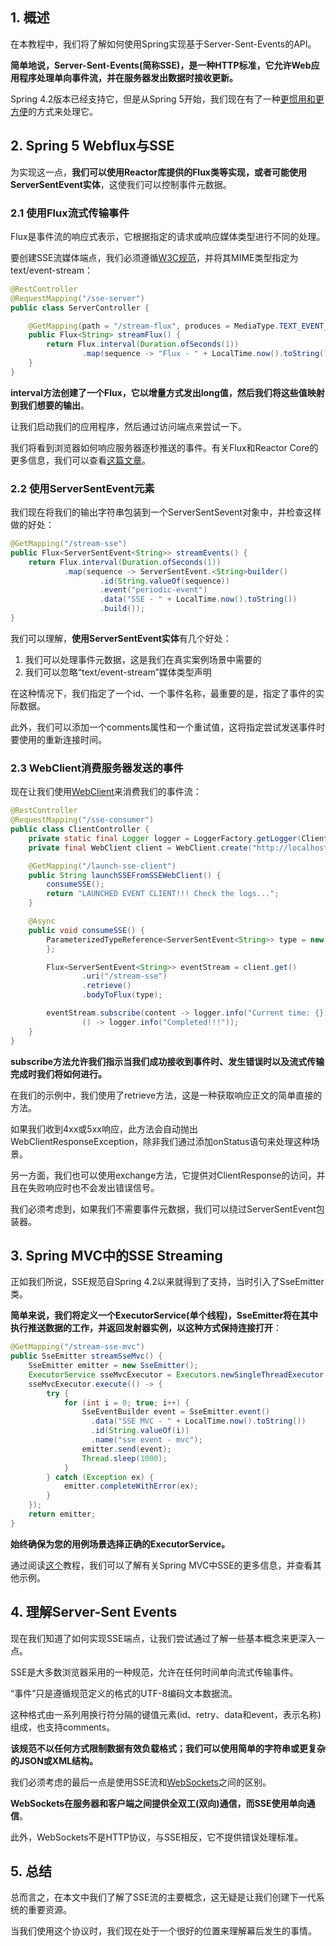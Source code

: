 ## 1. 概述

在本教程中，我们将了解如何使用Spring实现基于Server-Sent-Events的API。

**简单地说，Server-Sent-Events(简称SSE)，是一种HTTP标准，它允许Web应用程序处理单向事件流，并在服务器发出数据时接收更新。**

Spring 4.2版本已经支持它，但是从Spring 5开始，我们现在有了一种[更惯用和更方便](https://www.baeldung.com/spring-webflux)的方式来处理它。

## 2. Spring 5 Webflux与SSE

为实现这一点，**我们可以使用Reactor库提供的Flux类等实现，或者可能使用ServerSentEvent实体**，这使我们可以控制事件元数据。

### 2.1 使用Flux流式传输事件

Flux是事件流的响应式表示，它根据指定的请求或响应媒体类型进行不同的处理。

要创建SSE流媒体端点，我们必须遵循[W3C规范](https://www.w3.org/TR/eventsource/)，并将其MIME类型指定为text/event-stream：

```java
@RestController
@RequestMapping("/sse-server")
public class ServerController {

    @GetMapping(path = "/stream-flux", produces = MediaType.TEXT_EVENT_STREAM_VALUE)
    public Flux<String> streamFlux() {
        return Flux.interval(Duration.ofSeconds(1))
                .map(sequence -> "Flux - " + LocalTime.now().toString());
    }
}
```

**interval方法创建了一个Flux，它以增量方式发出long值，然后我们将这些值映射到我们想要的输出**。

让我们启动我们的应用程序，然后通过访问端点来尝试一下。

我们将看到浏览器如何响应服务器逐秒推送的事件。有关Flux和Reactor Core的更多信息，我们可以查看[这篇文章](https://www.baeldung.com/reactor-core)。

### 2.2 使用ServerSentEvent元素

我们现在将我们的输出字符串包装到一个ServerSentSevent对象中，并检查这样做的好处：

```java
@GetMapping("/stream-sse")
public Flux<ServerSentEvent<String>> streamEvents() {
    return Flux.interval(Duration.ofSeconds(1))
            .map(sequence -> ServerSentEvent.<String>builder()
                    .id(String.valueOf(sequence))
                    .event("periodic-event")
                    .data("SSE - " + LocalTime.now().toString())
                    .build());
}
```

我们可以理解，**使用ServerSentEvent实体**有几个好处：

1. 我们可以处理事件元数据，这是我们在真实案例场景中需要的
2. 我们可以忽略“text/event-stream”媒体类型声明

在这种情况下，我们指定了一个id、一个事件名称，最重要的是，指定了事件的实际数据。

此外，我们可以添加一个comments属性和一个重试值，这将指定尝试发送事件时要使用的重新连接时间。

### 2.3  WebClient消费服务器发送的事件

现在让我们使用[WebClient](https://www.baeldung.com/spring-5-webclient)来消费我们的事件流：

```java
@RestController
@RequestMapping("/sse-consumer")
public class ClientController {
    private static final Logger logger = LoggerFactory.getLogger(ClientController.class);
    private final WebClient client = WebClient.create("http://localhost:8081/sse-server");

    @GetMapping("/launch-sse-client")
    public String launchSSEFromSSEWebClient() {
        consumeSSE();
        return "LAUNCHED EVENT CLIENT!!! Check the logs...";
    }

    @Async
    public void consumeSSE() {
        ParameterizedTypeReference<ServerSentEvent<String>> type = new ParameterizedTypeReference<>() {
        };

        Flux<ServerSentEvent<String>> eventStream = client.get()
                .uri("/stream-sse")
                .retrieve()
                .bodyToFlux(type);

        eventStream.subscribe(content -> logger.info("Current time: {} - Received SSE: name[{}], id [{}], content[{}] ", LocalTime.now(), content.event(), content.id(), content.data()), error -> logger.error("Error receiving SSE: {}", error),
                () -> logger.info("Completed!!!"));
    }
}
```

**subscribe方法允许我们指示当我们成功接收到事件时、发生错误时以及流式传输完成时我们将如何进行。**

在我们的示例中，我们使用了retrieve方法，这是一种获取响应正文的简单直接的方法。

如果我们收到4xx或5xx响应，此方法会自动抛出WebClientResponseException，除非我们通过添加onStatus语句来处理这种场景。

另一方面，我们也可以使用exchange方法，它提供对ClientResponse的访问，并且在失败响应时也不会发出错误信号。

我们必须考虑到，如果我们不需要事件元数据，我们可以绕过ServerSentEvent包装器。

## 3. Spring MVC中的SSE Streaming

正如我们所说，SSE规范自Spring 4.2以来就得到了支持，当时引入了SseEmitter类。

**简单来说，我们将定义一个ExecutorService(单个线程)，SseEmitter将在其中执行推送数据的工作，并返回发射器实例，以这种方式保持连接打开**：

```java
@GetMapping("/stream-sse-mvc")
public SseEmitter streamSseMvc() {
    SseEmitter emitter = new SseEmitter();
    ExecutorService sseMvcExecutor = Executors.newSingleThreadExecutor();
    sseMvcExecutor.execute(() -> {
        try {
            for (int i = 0; true; i++) {
                SseEventBuilder event = SseEmitter.event()
                  .data("SSE MVC - " + LocalTime.now().toString())
                  .id(String.valueOf(i))
                  .name("sse event - mvc");
                emitter.send(event);
                Thread.sleep(1000);
            }
        } catch (Exception ex) {
            emitter.completeWithError(ex);
        }
    });
    return emitter;
}
```

**始终确保为您的用例场景选择正确的ExecutorService。**

通过阅读[这个](https://www.baeldung.com/spring-mvc-sse-streams)教程，我们可以了解有关Spring MVC中SSE的更多信息，并查看其他示例。

## 4. 理解Server-Sent Events

现在我们知道了如何实现SSE端点，让我们尝试通过了解一些基本概念来更深入一点。

SSE是大多数浏览器采用的一种规范，允许在任何时间单向流式传输事件。

“事件”只是遵循规范定义的格式的UTF-8编码文本数据流。

这种格式由一系列用换行符分隔的键值元素(id、retry、data和event，表示名称)组成，也支持comments。

**该规范不以任何方式限制数据有效负载格式；我们可以使用简单的字符串或更复杂的JSON或XML结构。**

我们必须考虑的最后一点是使用SSE流和[WebSockets](https://www.baeldung.com/spring-5-reactive-websockets)之间的区别。

**WebSockets在服务器和客户端之间提供全双工(双向)通信，而SSE使用单向通信**。

此外，WebSockets不是HTTP协议，与SSE相反，它不提供错误处理标准。

## 5. 总结

总而言之，在本文中我们了解了SSE流的主要概念，这无疑是让我们创建下一代系统的重要资源。

当我们使用这个协议时，我们现在处于一个很好的位置来理解幕后发生的事情。